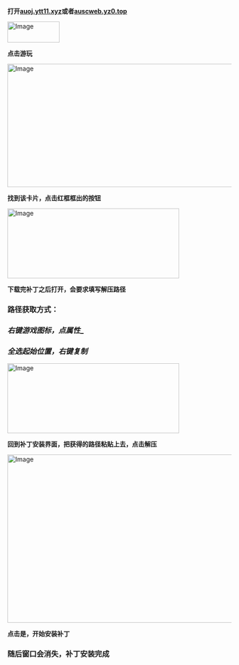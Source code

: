 **打开[auoj.ytt11.xyz](https://auoj.ytt11.xyz/)或者[auscweb.yz0.top](https://auscweb.yz0.top/)**




<img width="117" height="47" alt="Image" src="https://vip.123pan.cn/1816541419/ymjew503t0m000d7w32xx8hevvwgyrr2DIYPAqJxDIFPBGxxDqDP.png" />

**点击游玩**




<img width="696" height="277" alt="Image" src="https://vip.123pan.cn/1816541419/yk6baz03t0n000d7w33heaxk46ddy1bmDIYPAqJxDIFPBGxxDqDP.png" />

**找到该卡片，点击红框框出的按钮**




<img width="386" height="157" alt="Image" src="https://vip.123pan.cn/1816541419/ymjew503t0l000d7w32xgc0i5ngulgx5DIYPAqJxDIFPBGxxDqDP.png" />

**下载完补丁之后打开，会要求填写解压路径**
### 路径获取方式：




### _**右键游戏图标，点属性**__




### _**全选起始位置，右键复制**_





<img width="386" height="157" alt="Image" src="https://vip.123pan.cn/1816541419/yk6baz03t0m000d7w33gjhbvaqxqyv02DIYPAqJxDIFPBGxxDqDP.png" />

**回到补丁安装界面，把获得的路径粘贴上去，点击解压**





<img width="536" height="378" alt="Image" src="https://vip.123pan.cn/1816541419/ymjew503t0n000d7w32yclcxhxc3d6puDIYPAqJxDIFPBGxxDqDP.png" />

**点击是，开始安装补丁**



### **随后窗口会消失，补丁安装完成**